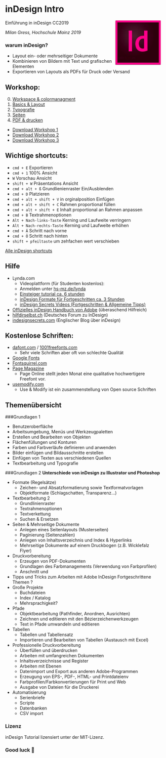 # inDesign Intro
Einführung in inDesign CC2019
<img align="right" src="indesign_logo.png">

*Milan Gress, Hochschule Mainz 2019*

### warum inDesign?
- Layout ein- oder mehrseitiger Dokumente
- Kombinieren von Bildern mit Text und grafischen Elementen
- Exportieren von Layouts als PDFs für Druck oder Versand

## Workshop:
0. [Workspace & colormanagment](0_intro/intro.md)
1. [Basics & Layout](1_basics/basics.md)
2. [Typografie](2_typo/typo.md)
3. [Seiten](3_seiten/seiten.md)
4. [PDF & drucken](4_pdf/pdf.md)

- [Download Workshop 1](https://github.com/milangress/inDesign101/blob/master/1_basics/workshop/workshop_basics.zip?raw=true)
- [Download Workshop 2](https://github.com/milangress/inDesign101/blob/master/5_workshop/workshop-2_files.zip?raw=true)
- [Download Workshop 3 ](https://github.com/milangress/inDesign101/blob/master/6_workshop/workshop_final.zip?raw=true)


## Wichtige shortcuts:


- `cmd + E` Exportieren
- `cmd + 1` 100% Ansicht
- `W` Vorschau Ansicht
- `shift + W` Präsentations Ansicht
- `cmd + alt + ß` Grundlienienraster Ein/Ausblenden
- `cmd + D` Platzieren
- `cmd + alt + shift + V` in orginalposition Einfügen
- `cmd + alt + shift + C` Rahmen proportional füllen
- `cmd + alt + shift + E` Inhalt proportional an Rahmen anpassen
- `cmd + B` Textrahmenoptionen
- `Alt + Nach-links-Taste` Kerning und Laufweite verringern
- `Alt + Nach-rechts-Taste` Kerning und Laufweite erhöhen
- `cmd + Ä` Schritt nach vorne
- `cmd + Ö` Schritt nach hinten
- `shift + pfeiltaste` um zehfachen wert verschieben

[Alle inDesign shortcuts](https://helpx.adobe.com/de/indesign/using/default-keyboard-shortcuts.html)



## Hilfe
- Lynda.com
  - Videoplattform (für Studenten kostenlos):
  - Anmelden unter [hs-mz.de/lynda](hs-mz.de/lynda)
  - [Einsteiger tutorial ca. 6 stunden](https://www.lynda.com/InDesign-tutorials/Get-started/625911/676204-4.html?org=hs-mainz.de)
  - [inDesign Formate für Fortgeschritten ca. 3 Stunden](https://www.lynda.com/InDesign-tutorials/InDesign-Styles-Depth-Revision/575947-2.html?org=hs-mainz.de)
  - [inDesign Secrets Videos (Fortgeschritten & Allgemeine Tipps)](https://www.lynda.com/InDesign-tutorials/InDesign-Secrets/85324-2.html?org=hs-mainz.de)
- [Offizielles inDesign Handbuch von Adobe](https://helpx.adobe.com/de/indesign/user-guide.html) (überaschend Hilfreich)
- [hilfdirselbst.ch](https://www.hilfdirselbst.ch/foren/Adobe_InDesign_Forum_4.html) (Deutsches Forum zu InDesign)
- [indesignsecrets.com](https://indesignsecrets.com/) (Englischer Blog über inDesign)

## Kostenlose Schriften:
  - [dafont.com](https://www.dafont.com/) / [1001freefonts.com](https://www.1001freefonts.com/)
    - Sehr viele Schriften aber oft von schlechte Qualität
  - [Google Fonts](https://fonts.google.com/)
  - [Fontsquirrel.com](https://www.fontsquirrel.com/)
  - [Page Magazine](https://page-online.de/typografie/freefont-des-monats-uebersicht/)
    - Page Online stellt jeden Monat eine qualitative hochwertigere Freefont vor.
  - [usemodify.com](https://usemodify.com/)
    - Use & Modify ist ein zusammenstellung von Open source Schriften


## Themenübersicht

###Grundlagen 1
- Benutzeroberfläche
- Arbeitsumgebung, Menüs und Werkzeugpaletten
- Erstellen und Bearbeiten von Objekten
- Flächenfüllungen und Konturen
- Farben und Farbverläufe definieren und anwenden
- Bilder einfügen und Bildausschnitte erstellen
- Einfügen von Texten aus verschiedenen Quellen
- Textbearbeitung und Typografie


###Grundlagen 2
**Unterschiede von inDesign zu Illustrator und Photoshop**

- Formate (Regelsätze)
    - Zeichen- und Absatzformatierung sowie Textformatvorlagen
    - Objektformate (Schlagschatten, Transparenz…)
- Textbearbeitung 2
    - Grundlinienraster
    - Textrahmenoptionen
    - Textverkettung
    - Suchen & Ersetzen
- Seiten & Mehrseitige Dokumente
    - Anlegen eines Seitenlayouts (Musterseiten)
    - Paginierung (Seitenzahlen)
    - Anlegen von Inhaltsverzeichnis und Index & Hyperlinks
    - Mehrseitige Dokumente auf einem Druckbogen (z.B. Wicklefalz Flyer)
- Druckvorbereitung
    - Erzeugen von PDF-Dokumenten
    - Grundlagen des Farbmanagements (Verwendung von Farbprofilen)
    - Anschnitt und
- Tipps und Tricks zum Arbeiten mit Adobe InDesign
Fortgeschrittene Themen ?
- Große Projekte
    - Buchdateien
    - Index / Katalog
    - Mehrsprachigkeit?
- Pfade
    - Objektbearbeitung (Pathfinder, Anordnen, Ausrichten)
    - Zeichnen und editieren mit den Bézierzeichenwerkzeugen
    - Text in Pfade umwandeln und editieren
- Tabellen
    - Tabellen und Tabellensatz
    - Importieren und Bearbeiten von Tabellen (Austausch mit Excel)
- Professionelle Druckvorbereitung
    - Überfüllen und überdrucken
    - Arbeiten mit umfangreichen Dokumenten
    - Inhaltsverzeichnisse und Register
    - Arbeiten mit Ebenen
    - Datenimport und Export aus anderen Adobe-Programmen
    - Erzeugung von EPS-, PDF-, HTML- und Printdateienv
    - Farbprofilen/Farbkonvertierungen für Print und Web
    - Ausgabe von Dateien für die Druckerei
- Automatisierung
    - Serienbriefe
    - Scripte
    - Datenbanken
    - CSV import



### Lizenz
inDesign Tutorial lizensiert unter der MIT-Lizenz.

### Good luck 💖
